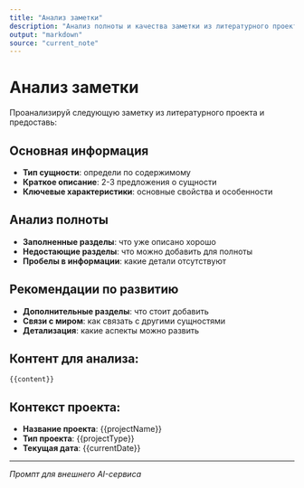 ```yaml
---
title: "Анализ заметки"
description: "Анализ полноты и качества заметки из литературного проекта"
output: "markdown"
source: "current_note"
---
```


# Анализ заметки

Проанализируй следующую заметку из литературного проекта и предоставь:

## Основная информация
- **Тип сущности**: определи по содержимому
- **Краткое описание**: 2-3 предложения о сущности
- **Ключевые характеристики**: основные свойства и особенности

## Анализ полноты
- **Заполненные разделы**: что уже описано хорошо
- **Недостающие разделы**: что можно добавить для полноты
- **Пробелы в информации**: какие детали отсутствуют

## Рекомендации по развитию
- **Дополнительные разделы**: что стоит добавить
- **Связи с миром**: как связать с другими сущностями
- **Детализация**: какие аспекты можно развить

## Контент для анализа:
```
{{content}}
```

## Контекст проекта:
- **Название проекта**: {{projectName}}
- **Тип проекта**: {{projectType}}
- **Текущая дата**: {{currentDate}}

---

*Промпт для внешнего AI-сервиса* 
